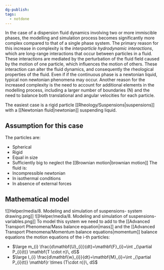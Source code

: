 ```yaml
---
dg-publish: 
tags:
  - notdone
---
```

In the case of a dispersion fluid dynamics involving two or more immiscible phases, the modelling and simulation process becomes significantly more complex compared to that of a single phase system. 
The primary reason for this increase in complexity is the *interparticle hydrodynamic interactions*, which are long-range interactions that occur between particles in a fluid. These interactions are mediated by the perturbation of the fluid field caused by the motion of one particle, which influences the motion of others. These interaction can alter the fluid dynamics, and consequently the rheological properties of the fluid. Even if if the continuous phase is a newtonian liquid, typical non newtonian phenomena may occur.
Another reason for the increased complexity is the need to account for additional elements in the modelling process, including a larger number of boundaries (N) and the need to balance both translational and angular velocities for each particle. 

️The easiest case is a rigid particle [[Rheology/Suspensions|suspensions]] with a [[Newtonian fluid|newtonian]] suspending liquid.
## Assumption for this case
The particles are:
- Spherical
- Rigid
- Equal in size
- Sufficiently big to neglect the [[Brownian motion|brownian motion]]
The fluid is:
- Incompressible newtonian
- In isothermal conditions
- In absence of external forces
## Mathematical model
![[Helper/media/8. Modeling and simulation of suspensions- system drawing.png]]
![[Helper/media/8. Modeling and simulation of suspensions- variables.png]]
To model this system we need to add to the [[Advanced Transport Phenomena/Mass balance equation|mass]] and the [[Advanced Transport Phenomena/Momentum balance equations|momentum]] balance equations the motion equations of the i-th particles:
- $\large m_{i} \frac{d\mathbf{U}_{i}}{dt}=\mathbf{F}_{i}=\int _{\partial P_{i}(t)} \mathbf{T \cdot n}\, dS$
- $\large I_{i} \frac{d\mathbf{w}_{i}}{dt}=\mathbf{M}_{i}=\int _{\partial P_{i}(t)} \mathbf{r \times (T\cdot n)}\, dS$
